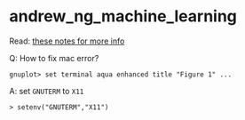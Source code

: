 # andrew_ng_machine_learning

Read: [these notes for more info](https://theptrk.com/2020/02/12/notes-for-coursera-ml-course-week-1-5/)

Q: How to fix mac error?
```
gnuplot> set terminal aqua enhanced title "Figure 1" ...
```
A: set `GNUTERM` to `X11`
```
> setenv("GNUTERM","X11")
```
